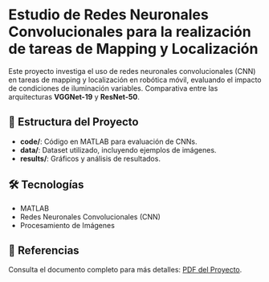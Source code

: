# Estudio de Redes Neuronales Convolucionales para la realización de tareas de Mapping y Localización

Este proyecto investiga el uso de redes neuronales convolucionales (CNN) en tareas de mapping y localización en robótica móvil, evaluando el impacto de condiciones de iluminación variables. Comparativa entre las arquitecturas **VGGNet-19** y **ResNet-50**.

## 📂 Estructura del Proyecto
- **code/**: Código en MATLAB para evaluación de CNNs.
- **data/**: Dataset utilizado, incluyendo ejemplos de imágenes.
- **results/**: Gráficos y análisis de resultados.

## 🛠 Tecnologías
- MATLAB
- Redes Neuronales Convolucionales (CNN)
- Procesamiento de Imágenes

## 🔗 Referencias
Consulta el documento completo para más detalles: [PDF del Proyecto](chrome-extension://efaidnbmnnnibpcajpcglclefindmkaj/https://dspace.umh.es/bitstream/11000/28545/1/TFG-Ortiz%20Legaci%c3%b3n%2c%20Ana%20Mar%c3%ada.pdf).
